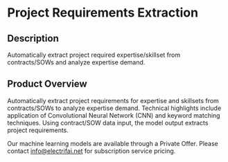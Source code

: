 #  Project Requirements Extraction

## Description
 Automatically extract project required expertise/skillset from contracts/SOWs and analyze expertise demand. 

## Product Overview
Automatically extract project requirements for expertise and skillsets from contracts/SOWs to analyze expertise demand. Technical highlights include application of Convolutional Neural Network (CNN) and keyword matching techniques. Using contract/SOW data input, the model output extracts project requirements.  

Our machine learning models are available through a Private Offer. Please contact info@electrifai.net for subscription service pricing.
